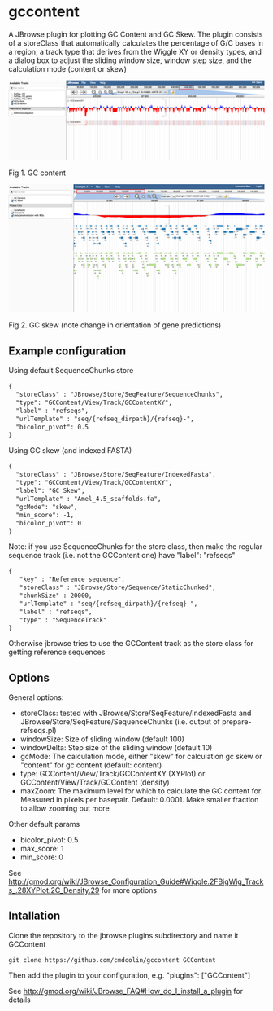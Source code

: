 # gccontent

A JBrowse plugin for plotting GC Content and GC Skew. The plugin consists of a storeClass that
automatically calculates the percentage of G/C bases in a region, a track
type that derives from the Wiggle XY or density types, and a dialog box to
adjust the sliding window size, window step size, and the calculation mode (content or skew)



![](img/gccontent.png)

Fig 1. GC content


![](img/gcskew.png)

Fig 2. GC skew (note change in orientation of gene predictions)

## Example configuration

Using default SequenceChunks store

    {
      "storeClass" : "JBrowse/Store/SeqFeature/SequenceChunks",
      "type": "GCContent/View/Track/GCContentXY",
      "label" : "refseqs",
      "urlTemplate" : "seq/{refseq_dirpath}/{refseq}-",
      "bicolor_pivot": 0.5
    }


Using GC skew (and indexed FASTA)

    {
      "storeClass" : "JBrowse/Store/SeqFeature/IndexedFasta",
      "type": "GCContent/View/Track/GCContentXY",
      "label": "GC Skew",
      "urlTemplate" : "Amel_4.5_scaffolds.fa",
      "gcMode": "skew",
      "min_score": -1,
      "bicolor_pivot": 0
    }


Note: if you use SequenceChunks for the store class, then make the regular sequence track (i.e. not the GCContent one) have "label": "refseqs"

    {
       "key" : "Reference sequence",
       "storeClass" : "JBrowse/Store/Sequence/StaticChunked",
       "chunkSize" : 20000,
       "urlTemplate" : "seq/{refseq_dirpath}/{refseq}-",
       "label" : "refseqs",
       "type" : "SequenceTrack"
    }

Otherwise jbrowse tries to use the GCContent track as the store class for getting reference sequences

## Options

General options:

* storeClass: tested with JBrowse/Store/SeqFeature/IndexedFasta and JBrowse/Store/SeqFeature/SequenceChunks (i.e. output of prepare-refseqs.pl)
* windowSize: Size of sliding window (default 100)
* windowDelta: Step size of the sliding window (default 10)
* gcMode: The calculation mode, either "skew" for calculation gc skew or "content" for gc content (default: content)
* type: GCContent/View/Track/GCContentXY (XYPlot) or GCContent/View/Track/GCContent (density)
* maxZoom: The maximum level for which to calculate the GC content for. Measured in pixels per basepair. Default: 0.0001. Make smaller fraction to allow zooming out more

Other default params

* bicolor_pivot: 0.5
* max_score: 1
* min_score: 0

See http://gmod.org/wiki/JBrowse_Configuration_Guide#Wiggle.2FBigWig_Tracks_.28XYPlot.2C_Density.29 for more options


## Intallation

Clone the repository to the jbrowse plugins subdirectory and name it GCContent

    git clone https://github.com/cmdcolin/gccontent GCContent

Then add the plugin to your configuration, e.g. "plugins": ["GCContent"]

See http://gmod.org/wiki/JBrowse_FAQ#How_do_I_install_a_plugin for details
